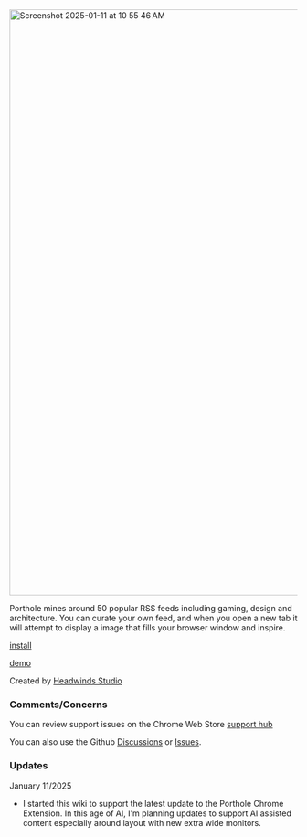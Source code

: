 <img width="1026" alt="Screenshot 2025-01-11 at 10 55 46 AM" src="https://github.com/user-attachments/assets/90710a8f-af46-4297-9008-86020c27c5eb" />

Porthole mines around 50 popular RSS feeds including gaming, design and architecture. You can curate your own feed, and when you open a new tab it will attempt to display a image that fills your browser window and inspire.

[install](https://chromewebstore.google.com/detail/porthole/dilfffpckfhcpgidnmgaeoidgekcjlln?hl=en)

[demo](https://porthole-demo.vercel.app/)

Created by [Headwinds Studio](https://headwinds.vercel.app/)

### Comments/Concerns

You can review support issues on the Chrome Web Store [support hub](https://chromewebstore.google.com/detail/dilfffpckfhcpgidnmgaeoidgekcjlln/support)

You can also use the Github [Discussions](https://github.com/headwinds/headwinds/discussions) or [Issues](https://github.com/headwinds/headwinds/issues). 

### Updates

January 11/2025
- I started this wiki to support the latest update to the Porthole Chrome Extension. In this age of AI, I'm planning updates to support AI assisted content especially around layout with new extra wide monitors.
